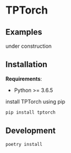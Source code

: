 # TPTorch

## Examples

under construction

## Installation

**Requirements**:

- Python >= 3.6.5

install TPTorch using pip

  ```sh
  pip install tptorch
  ```

## Development

  ```sh
  poetry install
  ```
